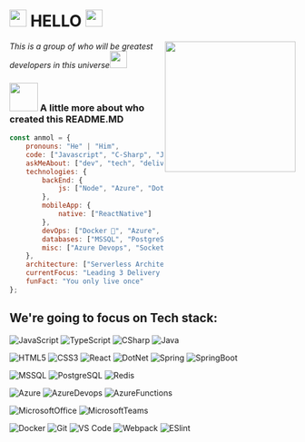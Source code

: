 <h1><img src="https://emojis.slackmojis.com/emojis/images/1531849430/4246/blob-sunglasses.gif?1531849430" width="30"/> <strong>HELLO</strong> <img src="https://emojis.slackmojis.com/emojis/images/1531849430/4246/blob-sunglasses.gif?1531849430" width="30"/></h1>
<img align='right' src="https://media.giphy.com/media/M9gbBd9nbDrOTu1Mqx/giphy.gif" width="230">
<p><em>This is a group of who will be greatest developers in this universe<img src="https://media.giphy.com/media/WUlplcMpOCEmTGBtBW/giphy.gif" width="30"></em></p>

### <img src="https://media.giphy.com/media/VgCDAzcKvsR6OM0uWg/giphy.gif" width="50"> A little more about who created this README.MD

```javascript
const anmol = {
    pronouns: "He" | "Him",
    code: ["Javascript", "C-Sharp", "Java"],
    askMeAbout: ["dev", "tech", "delivery", "RPA", "chitchat"],
    technologies: {
        backEnd: {
            js: ["Node", "Azure", "DotNet"],
        },
        mobileApp: {
            native: ["ReactNative"]
        },
        devOps: ["Docker 🐳", "Azure", "Nginx", "AWS"],
        databases: ["MSSQL", "PostgreSQL", "Redis"],
        misc: ["Azure Devops", "Socket.IO", "selenium", "Azure Bot", "ChatGPT", "Office365", "RPA"]
    },
    architecture: ["Serverless Architecture", "Progressive web applications", "Single page applications"],
    currentFocus: "Leading 3 Delivery Teams, Java and Family",
    funFact: "You only live once"
};
```

## We're going to focus on Tech stack:

![JavaScript](https://img.shields.io/badge/-JavaScript-%23F7DF1C?style=flat-square&logo=javascript&logoColor=000000&labelColor=%23F7DF1C&color=%23FFCE5A)
![TypeScript](https://img.shields.io/badge/-TypeScript-007ACC?style=flat-square&logo=typescript&logoColor=white)
![CSharp](https://img.shields.io/badge/-CSharp-239120?style=flat-square&logo=csharp&logoColor=white)
![Java](https://img.shields.io/badge/-Java-FFA500?style=flat-square&logo=Java&logoColor=white)

![HTML5](https://img.shields.io/badge/-HTML5-%23E44D27?style=flat-square&logo=html5&logoColor=ffffff)
![CSS3](https://img.shields.io/badge/-CSS3-%231572B6?style=flat-square&logo=css3)
![React](https://img.shields.io/badge/-React-%23282C34?style=flat-square&logo=react)
![DotNet](https://img.shields.io/badge/-DotNet-512BD4?style=flat-square&logo=dotnet)
![Spring](https://img.shields.io/badge/-Spring-282C34?style=flat-square&logo=Spring)
![SpringBoot](https://img.shields.io/badge/-SpringBoot-282C34?style=flat-square&logo=SpringBoot)

![MSSQL](https://img.shields.io/badge/-MSSQL-%23CC2927?style=flat-square&logo=microsoftsqlserver)
![PostgreSQL](https://img.shields.io/badge/-PostgreSQL-%23282C34?style=flat-square&logo=postgreSQL)
![Redis](https://img.shields.io/badge/-Redis-%23282C34?style=flat-square&logo=Redis)

![Azure](https://img.shields.io/badge/-Azure-%230078D4?style=flat-square&logo=microsoftazure)
![AzureDevops](https://img.shields.io/badge/-AzureDevops-%230078D7?style=flat-square&logo=azuredevops)
![AzureFunctions](https://img.shields.io/badge/-AzureFunctions-%230062AD?style=flat-square&logo=azurefunctions)

![MicrosoftOffice](https://img.shields.io/badge/-MicrosoftOffice-D83B01?style=flat-square&logo=MicrosoftOffice)
![MicrosoftTeams](https://img.shields.io/badge/-MicrosoftTeams-282C34?style=flat-square&logo=MicrosoftTeams)

![Docker](https://img.shields.io/badge/-Docker-282C34?style=flat-square&logo=Docker)
![Git](https://img.shields.io/badge/-Git-%23F05032?style=flat-square&logo=git&logoColor=%23ffffff)
![VS Code](https://img.shields.io/badge/-VSCode-%23007ACC?style=flat-square&logo=visual-studio-code)
![Webpack](https://img.shields.io/badge/-Webpack-%232C3A42?style=flat-square&logo=webpack)
![ESlint](https://img.shields.io/badge/-ESLint-%234B32C3?style=flat-square&logo=eslint)